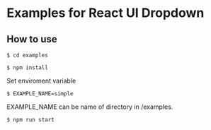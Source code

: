 # Examples for React UI Dropdown

## How to use

````
$ cd examples
````

````
$ npm install
````

Set enviroment variable

````
$ EXAMPLE_NAME=simple
````
EXAMPLE_NAME can be name of directory in /examples.

````
$ npm run start
````
